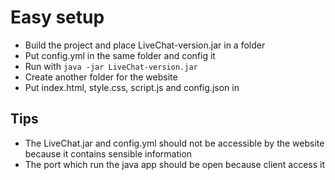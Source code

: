 # Easy setup
- Build the project and place LiveChat-version.jar in a folder
- Put config.yml in the same folder and config it
- Run with `java -jar LiveChat-version.jar`
- Create another folder for the website
- Put index.html, style.css, script.js and config.json in
## Tips
- The LiveChat.jar and config.yml should not be accessible by the website because it contains sensible information
- The port which run the java app should be open because client access it
